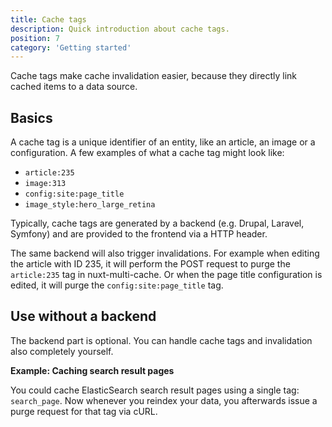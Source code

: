 ```yaml
---
title: Cache tags
description: Quick introduction about cache tags.
position: 7
category: 'Getting started'
---
```


<p className="lead">
Cache tags make cache invalidation easier, because they directly link cached
items to a data source.
</p>

## Basics

A cache tag is a unique identifier of an entity, like an article, an
image or a configuration. A few examples of what a cache tag might look like:

- `article:235`
- `image:313`
- `config:site:page_title`
- `image_style:hero_large_retina`

Typically, cache tags are generated by a backend (e.g. Drupal, Laravel,
Symfony) and are provided to the frontend via a HTTP header.

The same backend will also trigger invalidations. For example when editing
the article with ID 235, it will perform the POST request to purge the
`article:235` tag in nuxt-multi-cache. Or when the page title configuration is
edited, it will purge the `config:site:page_title` tag.

## Use without a backend

The backend part is optional. You can handle cache tags and invalidation also
completely yourself.

**Example: Caching search result pages**

You could cache ElasticSearch search result pages using a single tag:
`search_page`. Now whenever you reindex your data, you afterwards issue a purge
request for that tag via cURL.

